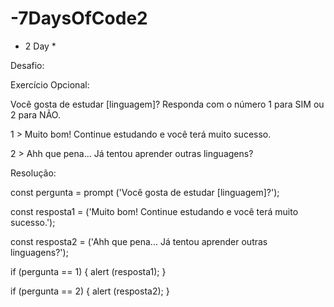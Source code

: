 # -7DaysOfCode2

* 2 Day *

Desafio:

Exercício Opcional:

Você gosta de estudar [linguagem]? Responda com o número 1 para SIM ou 2 para NÃO.

1 > Muito bom! Continue estudando e você terá muito sucesso.

2 > Ahh que pena... Já tentou aprender outras linguagens?

Resolução:

const pergunta = prompt ('Você gosta de estudar [linguagem]?');

const resposta1 = ('Muito bom! Continue estudando e você terá muito sucesso.');

const resposta2 = ('Ahh que pena... Já tentou aprender outras linguagens?');

if (pergunta == 1) {
  alert (resposta1);
}

if (pergunta == 2) {
  alert (resposta2);
}
